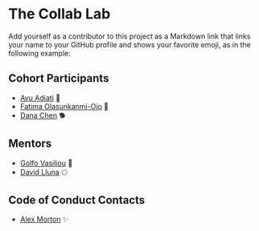 # The Collab Lab

Add yourself as a contributor to this project as a Markdown link that links your name to your GitHub profile and shows your favorite emoji, as in the following example:

## Cohort Participants

- [Ayu Adiati](https://github.com/adiati98) 🤩
- [Fatima Olasunkanmi-Ojo](https://github.com/fatima-ola/) 🤗
- [Dana Chen](https://github.com/danachen) 🐕

## Mentors

- [Golfo Vasiliou](https://github.com/faysvas) 🥞
- [David Lluna](https://github.com/llunaplanet) 🌕

## Code of Conduct Contacts

- [Alex Morton](https://github.com/alexlsalt) ✨
